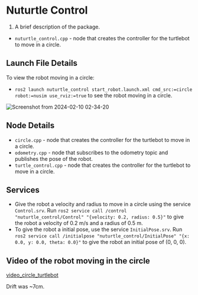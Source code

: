 # Nuturtle Control
1. A brief description of the package.
* `nuturtle_control.cpp` - node that creates the controller for the turtlebot to move in a circle.

## Launch File Details
To view the robot moving in a circle:
* `ros2 launch nuturtle_control start_robot.launch.xml cmd_src:=circle robot:=nusim use_rviz:=true` to see the robot moving in a circle.

![Screenshot from 2024-02-10 02-34-20](https://github.com/ME495-Navigation/slam-project-dbarsoum/assets/117933155/13a506ba-ead0-4859-9d31-32c2199f76d3)


## Node Details
* `circle.cpp` - node that creates the controller for the turtlebot to move in a circle.
* `odometry.cpp` - node that subscribes to the odometry topic and publishes the pose of the robot.
* `turtle_control.cpp` - node that creates the controller for the turtlebot to move in a circle.

## Services
* Give the robot a velocity and radius to move in a circle using the service `Control.srv`. Run `ros2 service call /control "nuturtle_control/Control" "{velocity: 0.2, radius: 0.5}"` to give the robot a velocity of 0.2 m/s and a radius of 0.5 m.
* To give the robot a initial pose, use the service `InitialPose.srv`. Run `ros2 service call /initialpose "nuturtle_control/InitialPose" "{x: 0.0, y: 0.0, theta: 0.0}"` to give the robot an initial pose of (0, 0, 0).


## Video of the robot moving in the circle


[video_circle_turtlebot](https://github.com/ME495-Navigation/slam-project-dbarsoum/assets/117933155/a2dab2b7-4285-4396-b817-40601c7e6a31)

Drift was ~7cm.
